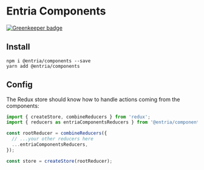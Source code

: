 # Entria Components

[![Greenkeeper badge](https://badges.greenkeeper.io/entria/entria-components.svg)](https://greenkeeper.io/)

## Install

```
npm i @entria/components --save
yarn add @entria/components
```

## Config

The Redux store should know how to handle actions coming from the components:

```js
import { createStore, combineReducers } from 'redux';
import { reducers as entriaComponentsReducers } from '@entria/components';

const rootReducer = combineReducers({
  // ...your other reducers here
  ...entriaComponentsReducers,
});

const store = createStore(rootReducer);
```
